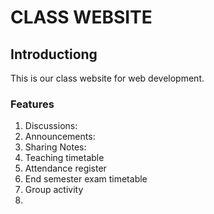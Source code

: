 # CLASS WEBSITE

## Introductiong
This is our class 
website for web development.
### Features
1. Discussions:
2. Announcements:
3. Sharing Notes:
4. Teaching timetable
5. Attendance register
6. End semester exam timetable
7. Group activity
8. 